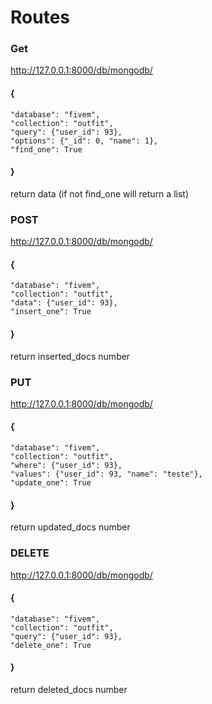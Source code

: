 # Routes

### Get
http://127.0.0.1:8000/db/mongodb/
#### {
    "database": "fivem",
    "collection": "outfit",    
    "query": {"user_id": 93},
    "options": {"_id": 0, "name": 1},
    "find_one": True
#### }

return data (if not find_one will return a list)

### POST
http://127.0.0.1:8000/db/mongodb/
#### {
    "database": "fivem",
    "collection": "outfit",    
    "data": {"user_id": 93},    
    "insert_one": True
#### }

return inserted_docs number

### PUT
http://127.0.0.1:8000/db/mongodb/
#### {
    "database": "fivem",
    "collection": "outfit",    
    "where": {"user_id": 93},
    "values": {"user_id": 93, "name": "teste"},
    "update_one": True
#### }

return updated_docs number

### DELETE
http://127.0.0.1:8000/db/mongodb/
#### {
    "database": "fivem",
    "collection": "outfit",    
    "query": {"user_id": 93},
    "delete_one": True
#### }

return deleted_docs number